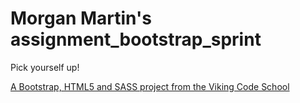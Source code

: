 Morgan Martin's assignment_bootstrap_sprint
===========================================

Pick yourself up!

[A Bootstrap, HTML5 and SASS project from the Viking Code School](http://www.vikingcodeschool.com)
